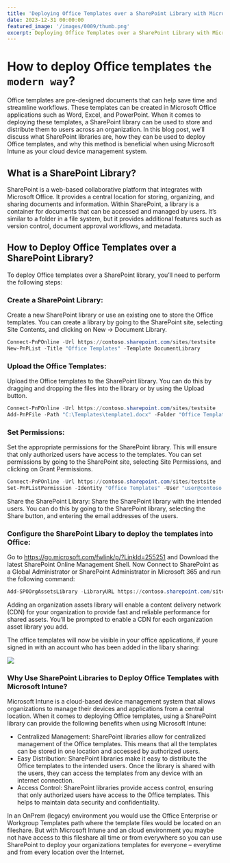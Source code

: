 ```yaml
---
title: 'Deploying Office Templates over a SharePoint Library with Microsoft Intune'
date: 2023-12-31 00:00:00
featured_image: '/images/0009/thumb.png'
excerpt: Deploying Office Templates over a SharePoint Library with Microsoft Intune
---
```


# How to deploy Office templates `the modern way`?

Office templates are pre-designed documents that can help save time and streamline workflows. These templates can be created in Microsoft Office applications such as Word, Excel, and PowerPoint. When it comes to deploying these templates, a SharePoint library can be used to store and distribute them to users across an organization. In this blog post, we’ll discuss what SharePoint libraries are, how they can be used to deploy Office templates, and why this method is beneficial when using Microsoft Intune as your cloud device management system.

## What is a SharePoint Library?

SharePoint is a web-based collaborative platform that integrates with Microsoft Office. It provides a central location for storing, organizing, and sharing documents and information. Within SharePoint, a library is a container for documents that can be accessed and managed by users. It’s similar to a folder in a file system, but it provides additional features such as version control, document approval workflows, and metadata.

## How to Deploy Office Templates over a SharePoint Library?
To deploy Office templates over a SharePoint library, you’ll need to perform the following steps:

### Create a SharePoint Library: 
Create a new SharePoint library or use an existing one to store the Office templates. You can create a library by going to the SharePoint site, selecting Site Contents, and clicking on New -> Document Library.

```powershell
Connect-PnPOnline -Url https://contoso.sharepoint.com/sites/testsite
New-PnPList -Title "Office Templates" -Template DocumentLibrary
```

### Upload the Office Templates: 
Upload the Office templates to the SharePoint library. You can do this by dragging and dropping the files into the library or by using the Upload button.

```powershell
Connect-PnPOnline -Url https://contoso.sharepoint.com/sites/testsite
Add-PnPFile -Path "C:\Templates\template1.docx" -Folder "Office Templates"
```

### Set Permissions: 
Set the appropriate permissions for the SharePoint library. This will ensure that only authorized users have access to the templates. You can set permissions by going to the SharePoint site, selecting Site Permissions, and clicking on Grant Permissions.

```powershell
Connect-PnPOnline -Url https://contoso.sharepoint.com/sites/testsite
Set-PnPListPermission -Identity "Office Templates" -User "user@contoso.com" -AddRole "Read"
```

Share the SharePoint Library: Share the SharePoint library with the intended users. You can do this by going to the SharePoint library, selecting the Share button, and entering the email addresses of the users.

### Configure the SharePoint Libary to deploy the templates into Office: 
Go to https://go.microsoft.com/fwlink/p/?LinkId=255251 and Download the latest SharePoint Online Management Shell. Now Connect to SharePoint as a Global Administrator or SharePoint Administrator in Microsoft 365 and run the following command:

```powershell
Add-SPOOrgAssetsLibrary -LibraryURL https://contoso.sharepoint.com/sites/branding/Assets -OrgAssetType OfficeTemplateLibrary
```

Adding an organization assets library will enable a content delivery network (CDN) for your organization to provide fast and reliable performance for shared assets. You’ll be prompted to enable a CDN for each organization asset library you add.

The office templates will now be visible in your office applications, if youre signed in with an account who has been added in the libary sharing:

![](/images/0000/1.png)

### Why Use SharePoint Libraries to Deploy Office Templates with Microsoft Intune?

Microsoft Intune is a cloud-based device management system that allows organizations to manage their devices and applications from a central location. When it comes to deploying Office templates, using a SharePoint library can provide the following benefits when using Microsoft Intune:

- Centralized Management: SharePoint libraries allow for centralized management of the Office templates. This means that all the templates can be stored in one location and accessed by authorized users.
- Easy Distribution: SharePoint libraries make it easy to distribute the Office templates to the intended users. Once the library is shared with the users, they can access the templates from any device with an internet connection.
- Access Control: SharePoint libraries provide access control, ensuring that only authorized users have access to the Office templates. This helps to maintain data security and confidentiality.

In an OnPrem (legacy) environment you would use the Office Enterprise or Workgroup Templates path where the template files would be located on an fileshare. But with Microsoft Intune and an cloud environment you maybe not have access to this fileshare all time or from everywhere so you can use SharePoint to deploy your organizations templates for everyone – everytime and from every location over the Internet.